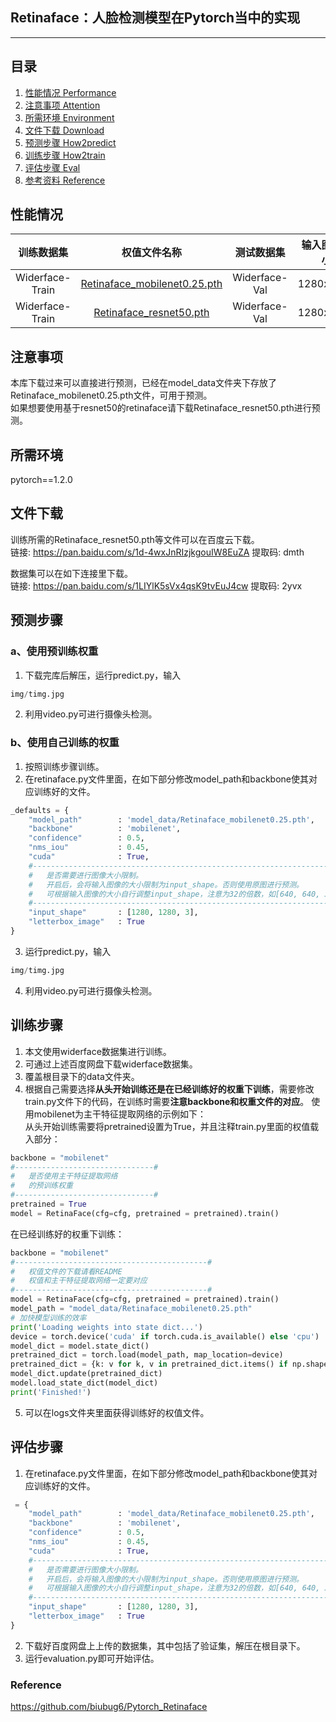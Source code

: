 ## Retinaface：人脸检测模型在Pytorch当中的实现
---

## 目录
1. [性能情况 Performance](#性能情况)
2. [注意事项 Attention](#注意事项)
3. [所需环境 Environment](#所需环境)
4. [文件下载 Download](#文件下载)
5. [预测步骤 How2predict](#预测步骤)
6. [训练步骤 How2train](#训练步骤)
7. [评估步骤 Eval](#评估步骤)
7. [参考资料 Reference](#Reference)

## 性能情况
| 训练数据集 | 权值文件名称 | 测试数据集 | 输入图片大小 | Easy | Medium | Hard |
| :-----: | :-----: | :------: | :------: | :------: | :-----: | :-----: |
| Widerface-Train | [Retinaface_mobilenet0.25.pth](https://github.com/bubbliiiing/retinaface-pytorch/releases/download/v1.0/Retinaface_mobilenet0.25.pth) | Widerface-Val | 1280x1280 | 88.57% | 85.90% | 73.68% |
| Widerface-Train | [Retinaface_resnet50.pth](https://github.com/bubbliiiing/retinaface-pytorch/releases/download/v1.0/Retinaface_resnet50.pth) | Widerface-Val | 1280x1280 | 94.54% | 92.78% | 82.42% |

## 注意事项
本库下载过来可以直接进行预测，已经在model_data文件夹下存放了Retinaface_mobilenet0.25.pth文件，可用于预测。  
如果想要使用基于resnet50的retinaface请下载Retinaface_resnet50.pth进行预测。  

## 所需环境
pytorch==1.2.0

## 文件下载
训练所需的Retinaface_resnet50.pth等文件可以在百度云下载。    
链接: https://pan.baidu.com/s/1d-4wxJnRIzjkgouIW8EuZA 提取码: dmth    

数据集可以在如下连接里下载。      
链接: https://pan.baidu.com/s/1LIYlK5sVx4qsK9tvEuJ4cw 提取码: 2yvx   

## 预测步骤
### a、使用预训练权重
1. 下载完库后解压，运行predict.py，输入  
```python
img/timg.jpg
```  
2. 利用video.py可进行摄像头检测。  
### b、使用自己训练的权重
1. 按照训练步骤训练。  
2. 在retinaface.py文件里面，在如下部分修改model_path和backbone使其对应训练好的文件。  
```python
_defaults = {
    "model_path"        : 'model_data/Retinaface_mobilenet0.25.pth',
    "backbone"          : 'mobilenet',
    "confidence"        : 0.5,
    "nms_iou"           : 0.45,
    "cuda"              : True,
    #----------------------------------------------------------------------#
    #   是否需要进行图像大小限制。
    #   开启后，会将输入图像的大小限制为input_shape。否则使用原图进行预测。
    #   可根据输入图像的大小自行调整input_shape，注意为32的倍数，如[640, 640, 3]
    #----------------------------------------------------------------------#
    "input_shape"       : [1280, 1280, 3],
    "letterbox_image"   : True
}
```
3. 运行predict.py，输入  
```python
img/timg.jpg
```  
4. 利用video.py可进行摄像头检测。  

## 训练步骤
1. 本文使用widerface数据集进行训练。  
2. 可通过上述百度网盘下载widerface数据集。  
3. 覆盖根目录下的data文件夹。  
4. 根据自己需要选择**从头开始训练还是在已经训练好的权重下训练**，需要修改train.py文件下的代码，在训练时需要**注意backbone和权重文件的对应**。
使用mobilenet为主干特征提取网络的示例如下：   
从头开始训练需要将pretrained设置为True，并且注释train.py里面的权值载入部分：    
```python
backbone = "mobilenet"
#-------------------------------#
#   是否使用主干特征提取网络
#   的预训练权重
#-------------------------------#
pretrained = True
model = RetinaFace(cfg=cfg, pretrained = pretrained).train()
```
在已经训练好的权重下训练：   
```python
backbone = "mobilenet"
#-------------------------------------------#
#   权值文件的下载请看README
#   权值和主干特征提取网络一定要对应
#-------------------------------------------#
model = RetinaFace(cfg=cfg, pretrained = pretrained).train()
model_path = "model_data/Retinaface_mobilenet0.25.pth"
# 加快模型训练的效率
print('Loading weights into state dict...')
device = torch.device('cuda' if torch.cuda.is_available() else 'cpu')
model_dict = model.state_dict()
pretrained_dict = torch.load(model_path, map_location=device)
pretrained_dict = {k: v for k, v in pretrained_dict.items() if np.shape(model_dict[k]) ==  np.shape(v)}
model_dict.update(pretrained_dict)
model.load_state_dict(model_dict)
print('Finished!')
```
5. 可以在logs文件夹里面获得训练好的权值文件。  

## 评估步骤  
1. 在retinaface.py文件里面，在如下部分修改model_path和backbone使其对应训练好的文件。  
```python
 = {
    "model_path"        : 'model_data/Retinaface_mobilenet0.25.pth',
    "backbone"          : 'mobilenet',
    "confidence"        : 0.5,
    "nms_iou"           : 0.45,
    "cuda"              : True,
    #----------------------------------------------------------------------#
    #   是否需要进行图像大小限制。
    #   开启后，会将输入图像的大小限制为input_shape。否则使用原图进行预测。
    #   可根据输入图像的大小自行调整input_shape，注意为32的倍数，如[640, 640, 3]
    #----------------------------------------------------------------------#
    "input_shape"       : [1280, 1280, 3],
    "letterbox_image"   : True
}
```
2. 下载好百度网盘上上传的数据集，其中包括了验证集，解压在根目录下。 
3. 运行evaluation.py即可开始评估。

### Reference
https://github.com/biubug6/Pytorch_Retinaface

